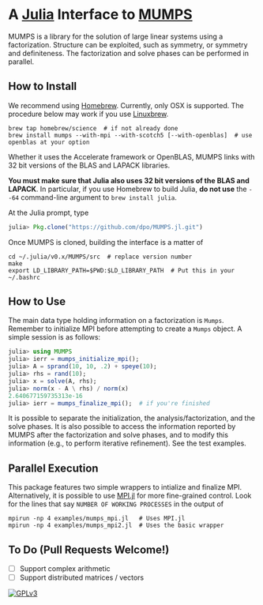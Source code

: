 # A [Julia](http://julialang.org) Interface to [MUMPS](http://mumps.enseeiht.fr)

MUMPS is a library for the solution of large linear systems using a
factorization. Structure can be exploited, such as symmetry, or symmetry and
definiteness. The factorization and solve phases can be performed in parallel.

## How to Install

We recommend using [Homebrew](https://brew.sh). Currently, only OSX is
supported. The procedure below may work if you use
[Linuxbrew](https://github.com/Homebrew/linuxbrew).

````
brew tap homebrew/science  # if not already done
brew install mumps --with-mpi --with-scotch5 [--with-openblas]  # use openblas at your option
````

Whether it uses the Accelerate framework or OpenBLAS, MUMPS links with 32 bit
versions of the BLAS and LAPACK libraries.

**You must make sure that Julia also uses 32 bit versions of the BLAS and
LAPACK**. In particular, if you use Homebrew to build Julia, **do not use** the
`--64` command-line argument to `brew install julia`.

At the Julia prompt, type

````JULIA
julia> Pkg.clone("https://github.com/dpo/MUMPS.jl.git")
````

Once MUMPS is cloned, building the interface is a matter of
````
cd ~/.julia/v0.x/MUMPS/src  # replace version number
make
export LD_LIBRARY_PATH=$PWD:$LD_LIBRARY_PATH  # Put this in your ~/.bashrc
````

## How to Use

The main data type holding information on a factorization is `Mumps`. Remember
to initialize MPI before attempting to create a `Mumps` object. A simple
session is as follows:

````JULIA
julia> using MUMPS
julia> ierr = mumps_initialize_mpi();
julia> A = sprand(10, 10, .2) + speye(10);
julia> rhs = rand(10);
julia> x = solve(A, rhs);
julia> norm(x - A \ rhs) / norm(x)
2.640677159735313e-16
julia> ierr = mumps_finalize_mpi();  # if you're finished
````

It is possible to separate the initialization, the analysis/factorization,
and the solve phases. It is also possible to access the information reported by
MUMPS after the factorization and solve phases, and to modify this information
(e.g., to perform iterative refinement). See the test examples.

## Parallel Execution

This package features two simple wrappers to intialize and finalize MPI.
Alternatively, it is possible to use [MPI.jl](https://github.com/lcw/MPI.jl)
for more fine-grained control. Look for the lines that say `NUMBER OF WORKING
PROCESSES` in the output of

````
mpirun -np 4 examples/mumps_mpi.jl   # Uses MPI.jl
mpirun -np 4 examples/mumps_mpi2.jl  # Uses the basic wrapper
````

## To Do (Pull Requests Welcome!)

* [ ] Support complex arithmetic
* [ ] Support distributed matrices / vectors

[![GPLv3](http://www.gnu.org/graphics/gplv3-88x31.png)](http://www.gnu.org/licenses/gpl.html "GPLv3")
